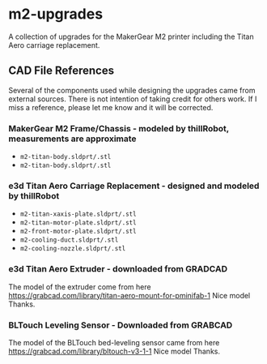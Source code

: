 # m2-upgrades
A collection of upgrades for the MakerGear M2 printer including the Titan Aero carriage replacement. 

## CAD File References
Several of the components used while designing the upgrades came from external sources. There is not intention of taking credit for others work. If I miss a reference, please let me know and it will be corrected. 

### MakerGear M2 Frame/Chassis - modeled by thillRobot, measurements are approximate 
- `m2-titan-body.sldprt/.stl`
- `m2-titan-body.sldprt/.stl`

### e3d Titan Aero Carriage Replacement - designed and modeled by thillRobot
- `m2-titan-xaxis-plate.sldprt/.stl`
- `m2-titan-motor-plate.sldprt/.stl`
- `m2-front-motor-plate.sldprt/.stl`
- `m2-cooling-duct.sldprt/.stl`
- `m2-cooling-nozzle.sldprt/.stl`

### e3d Titan Aero Extruder - downloaded from GRADCAD
The model of the extruder come from here https://grabcad.com/library/titan-aero-mount-for-pminifab-1 
Nice model Thanks.

### BLTouch Leveling Sensor - Downloaded from GRABCAD
The model of the BLTouch bed-leveling sensor came from here https://grabcad.com/library/bltouch-v3-1-1
Nice model Thanks.
